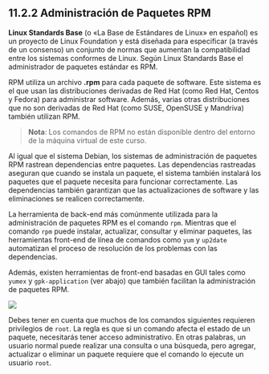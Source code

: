 ## 11.2.2 Administración de Paquetes RPM
__Linux Standards Base__ (o «La Base de Estándares de Linux» en español) es un proyecto de Linux Foundation y está diseñada para especificar (a través de un consenso) un conjunto de normas que aumentan la compatibilidad entre los sistemas conformes de Linux. Según Linux Standards Base el administrador de paquetes estándar es RPM.

RPM utiliza un archivo __.rpm__ para cada paquete de software. Este sistema es el que usan las distribuciones derivadas de Red Hat (como Red Hat, Centos y Fedora) para administrar software. Además, varias otras distribuciones que no son derivadas de Red Hat (como SUSE, OpenSUSE y Mandriva) también utilizan RPM.

>__Nota__: Los comandos de RPM no están disponible dentro del entorno de la máquina virtual de este curso.

Al igual que el sistema Debian, los sistemas de administración de paquetes RPM rastrean dependencias entre paquetes. Las dependencias rastreadas aseguran que cuando se instala un paquete, el sistema también instalará los paquetes que el paquete necesita para funcionar correctamente. Las dependencias también garantizan que las actualizaciones de software y las eliminaciones se realicen correctamente.

La herramienta de back-end más comúnmente utilizada para la administración de paquetes RPM es el comando `rpm`. Mientras que el comando `rpm` puede instalar, actualizar, consultar y eliminar paquetes, las herramientas front-end de línea de comandos como `yum` y `up2date` automatizan el proceso de resolución de los problemas con las dependencias.

Además, existen herramientas de front-end basadas en GUI tales como `yumex` y `gpk-application` (ver abajo) que también facilitan la administración de paquetes RPM.

![](https://ndg-content-dev.s3.amazonaws.com/media/images/11.3.2_1.png)

Debes tener en cuenta que muchos de los comandos siguientes requieren privilegios de `root`. La regla es que si un comando afecta el estado de un paquete, necesitarás tener acceso administrativo. En otras palabras, un usuario normal puede realizar una consulta o una búsqueda, pero agregar, actualizar o eliminar un paquete requiere que el comando lo ejecute un usuario `root`.